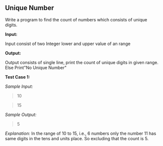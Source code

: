## Unique Number ##

Write a program to find the count of numbers which consists of unique digits.

**Input:**

Input consist of two Integer lower and upper value of an range

**Output:**

Output consists of single line, print the count of unique digits in given range. Else Print"No Unique Number"

**Test Case 1:**

*Sample Input:*

> 10

> 15

*Sample Output:*

> 5

*Explanation:*  In the range of 10 to 15, i.e., 6 numbers only the number 11 has same digits in the tens and units place. So excluding that the count is 5.
